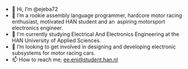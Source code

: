 - 👋 Hi, I’m @ejeba72
- 👀 I’m a rookie assembly language programmer, hardcore motor racing enthusiast, motivated HAN student and an aspiring motorsport electronics engineer.
- 🌱 I'm currently studying Electrical And Electronics Engineering at the HAN University of Applied Sciences.
- 💞️ I’m looking to get involved in designing and developing electronic subsystems for motor racing cars.
- 📫 How to reach me; ee.eni@student.han.nl
<!---
ejeba72/ejeba72 is a ✨ special ✨ repository because its `README.md` (this file) appears on your GitHub profile.
You can click the Preview link to take a look at your changes.
--->

